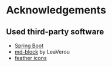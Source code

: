 # Acknowledgements

## Used third-party software
- [Spring Boot](https://github.com/spring-projects/spring-boot)
- [md-block](https://github.com/LeaVerou/md-block) by LeaVerou
- [feather icons](https://github.com/feathericons/feather) 